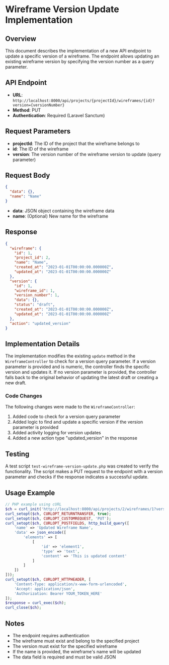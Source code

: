 # Wireframe Version Update Implementation

## Overview
This document describes the implementation of a new API endpoint to update a specific version of a wireframe. The endpoint allows updating an existing wireframe version by specifying the version number as a query parameter.

## API Endpoint
- **URL**: `http://localhost:8000/api/projects/{projectId}/wireframes/{id}?version={versionNumber}`
- **Method**: PUT
- **Authentication**: Required (Laravel Sanctum)

## Request Parameters
- **projectId**: The ID of the project that the wireframe belongs to
- **id**: The ID of the wireframe
- **version**: The version number of the wireframe version to update (query parameter)

## Request Body
```json
{
  "data": {},
  "name": "Name"
}
```

- **data**: JSON object containing the wireframe data
- **name**: (Optional) New name for the wireframe

## Response
```json
{
  "wireframe": {
    "id": 1,
    "project_id": 2,
    "name": "Name",
    "created_at": "2023-01-01T00:00:00.000000Z",
    "updated_at": "2023-01-01T00:00:00.000000Z"
  },
  "version": {
    "id": 1,
    "wireframe_id": 1,
    "version_number": 1,
    "data": {},
    "status": "draft",
    "created_at": "2023-01-01T00:00:00.000000Z",
    "updated_at": "2023-01-01T00:00:00.000000Z"
  },
  "action": "updated_version"
}
```

## Implementation Details
The implementation modifies the existing `update` method in the `WireframeController` to check for a version query parameter. If a version parameter is provided and is numeric, the controller finds the specific version and updates it. If no version parameter is provided, the controller falls back to the original behavior of updating the latest draft or creating a new draft.

### Code Changes
The following changes were made to the `WireframeController`:

1. Added code to check for a version query parameter
2. Added logic to find and update a specific version if the version parameter is provided
3. Added activity logging for version updates
4. Added a new action type "updated_version" in the response

## Testing
A test script `test-wireframe-version-update.php` was created to verify the functionality. The script makes a PUT request to the endpoint with a version parameter and checks if the response indicates a successful update.

## Usage Example
```php
// PHP example using cURL
$ch = curl_init('http://localhost:8000/api/projects/2/wireframes/1?version=1');
curl_setopt($ch, CURLOPT_RETURNTRANSFER, true);
curl_setopt($ch, CURLOPT_CUSTOMREQUEST, 'PUT');
curl_setopt($ch, CURLOPT_POSTFIELDS, http_build_query([
    'name' => 'Updated Wireframe Name',
    'data' => json_encode([
        'elements' => [
            [
                'id' => 'element1',
                'type' => 'text',
                'content' => 'This is updated content'
            ]
        ]
    ])
]));
curl_setopt($ch, CURLOPT_HTTPHEADER, [
    'Content-Type: application/x-www-form-urlencoded',
    'Accept: application/json',
    'Authorization: Bearer YOUR_TOKEN_HERE'
]);
$response = curl_exec($ch);
curl_close($ch);
```

## Notes
- The endpoint requires authentication
- The wireframe must exist and belong to the specified project
- The version must exist for the specified wireframe
- If the name is provided, the wireframe's name will be updated
- The data field is required and must be valid JSON
